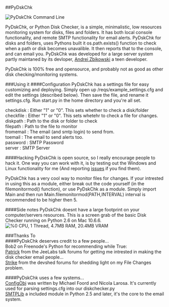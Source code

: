 ##PyDskChk

![PyDskChk Command Line](http://i.imgur.com/HTbqc.jpg)

PyDskChk, or Python Disk Checker, is a simple, minimalistic, low resources monitoring system for disks, files and folders. It has both local console functionality, and remote SMTP functionality for email alerts. PyDskChk for disks and folders, uses Pythons built it os.path.exists() function to check when a path or disk becomes unavalible. It then reports that to the console, and can email you. PyDskChk was developed for a large server system partly maintaned by its devloper, [Andrei Zbikowski](http://az.wbbmx.org/) a teen developer.
  
PyDskChk is 100% free and opensource, and probably not as good as other disk checking/monitoring systems. 

###Using it
####Configuration
PyDskChk has a settings file for easy customizing and deploying. Simply open up /reqs/example_settings.cfg and edit the settings (described below). Then save the file, and rename it settings.cfg. Run start.py in the home directory and you're all set.
  
checkdisk : Either "1" or "0". This sets whether to check a disk/folder  
checkfile : Either "1" or "0". This sets whetehr to check a file for changes.  
diskpath : Path to the disk or folder to check  
filepath : Path to the file to monitor  
fromemail : The email (and smtp login) to send from.  
toemail : The email to send alerts too.  
password : SMTP Password  
server : SMTP Server  

####Hacking
PyDskChk is open source, so I really encourage people to hack it. One way you can work with it, is by testing out the Windows and Linux functionality for me (And reporting [issues](https://github.com/b1naryth1ef/pydskchk/issues) if you find them).
  
PyDskChk has a very cool way to monitor files for changes. If your intrested in using this as a module, either break out the code yourself (in the filemonitormod() function), or use PyDskChk as a module. Simply import Main and then run Main.filemonitormod(PATH,INTERVAL) interval is recommended to be higher then 5.
  
####Side notes
PyDskChk doesnt have a large footprint on your computer/servers resources. This is a screen grab of the basic Disk Checker running on Python 2.6 on Mac 10.6.6. 
![%0 CPU, 1 Thread, 4.7MB RAM, 20.4MB VRAM](http://i.imgur.com/jYDpW.jpg) 

###Thanks To  
####PyDskChk deserves credit to a few people...  
Bob2 on Freenode's Python for recommending while True:  
[Patrick](http://talk.jeelabs.net/topic/704) from the JeeLabs talk forums for getting me intrested in making the disk checker email people...  
[Strike](http://forums.devshed.com/member.php?u=13758) from the devshed forums for shedding light on my File Changes problem.
  
####PyDskChk uses a few systems...  
[ConfigObj](http://bit.ly/eauaQx) was written by Michael Foord and Nicola Larosa. It's currently used for parsing settings.cfg into our diskchecker.py  
[SMTPLib](http://effbot.org/librarybook/smtplib.htm) a included module in Python 2.5 and later, it's the core to the email system.  
